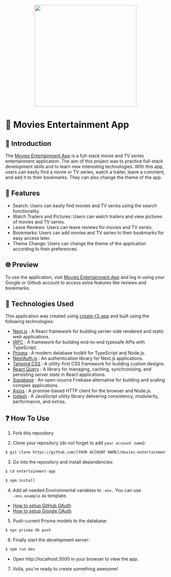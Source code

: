 <p align="center">
  <img width="320" src="./public/readme-logo.svg">
</p>

# 🍿 Movies Entertainment App

## 🙌 Introduction

The [Movies Entertainment App](https://movies-entertainment-app-three-triump.netlify.app/) is a full-stack movie and TV series entertainment application. The aim of this project was to practice full-stack development skills and to learn new interesting technologies. With this app, users can easily find a movie or TV series, watch a trailer, leave a comment, and add it to their bookmarks. They can also change the theme of the app.

## 👀 Features

- Search: Users can easily find movies and TV series using the search functionality.
- Watch Trailers and Pictures: Users can watch trailers and view pictures of movies and TV series.
- Leave Reviews: Users can leave reviews for movies and TV series.
- Bookmarks: Users can add movies and TV series to their bookmarks for easy access later.
- Theme Change: Users can change the theme of the application according to their preferences.

## 🌐 Preview

To use the application, visit [Movies Entertainment App](https://movies-entertainment-app-three-triump.netlify.app/) and log in using your Google or Github account to access extra features like reviews and bookmarks.

## 🚀 Technologies Used

This application was created using [create-t3-app](https://github.com/t3-oss/create-t3-app) and built using the following technologies:

- [Next.js](https://nextjs.org/) : A React framework for building server-side rendered and static web applications.
- [tRPC](https://trpc.io/) : A framework for building end-to-end typesafe APIs with TypeScript.
- [Prisma](https://www.prisma.io/) : A modern database toolkit for TypeScript and Node.js.
- [NextAuth.js](https://next-auth.js.org/) : An authentication library for Next.js applications.
- [Tailwind CSS](https://tailwindcss.com/) : A utility-first CSS framework for building custom designs.
- [React Query](https://tanstack.com/query/latest) : A library for managing, caching, synchronizing, and persisting server state in React applications.
- [Supabase](https://supabase.com/) : An open-source Firebase alternative for building and scaling complex applications.
- [Axios](https://axios-http.com/) : A promise-based HTTP client for the browser and Node.js.
- [lodash](https://lodash.com/) : A JavaScript utility library delivering consistency, modularity, performance, and extras.

## ❓ How To Use
1. Fork this repository

2. Clone your repository (do not forget to add `your account name`):
```bash
$ git clone https://github.com/[YOUR ACCOUNT NAME]/movies-entertainment-app.git
```

3. Go into the repository and install dependencies:
```bash
$ cd entertainment-app

$ npm install
```

4. Add all needed Environmental variables to `.env.` You can use `.env.example` as template.
  
  - [How to setup GitHub OAuth](https://docs.github.com/en/apps/oauth-apps/building-oauth-apps/creating-an-oauth-app)
  - [How to setup Google OAuth](https://support.google.com/cloud/answer/6158849?hl=en)

5. Push current Prisma models to the database:
```bash
$ npx prisma db push
```

6. Finally start the development server:
```bash
$ npm run dev
```
- Open http://localhost:3000 in your browser to view the app.

7. Voila, you're ready to create something awesome!




